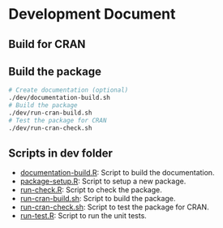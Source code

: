 # Development Document

## Build for CRAN

## Build the package

```sh
# Create documentation (optional)
./dev/documentation-build.sh
# Build the package
./dev/run-cran-build.sh
# Test the package for CRAN
./dev/run-cran-check.sh
```

## Scripts in dev folder

- [documentation-build.R](./documentation-build.R): Script to build the documentation.
- [package-setup.R](./package-setup.R): Script to setup a new package.
- [run-check.R](./run-check.R): Script to check the package.
- [run-cran-build.sh](./run-cran-build.sh): Script to build the package.
- [run-cran-check.sh](./run-cran-check.sh): Script to test the package for CRAN.
- [run-test.R](./run-test.R): Script to run the unit tests.